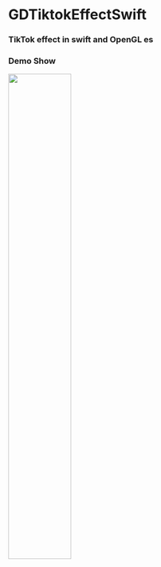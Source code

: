 # GDTiktokEffectSwift
### TikTok effect in swift and OpenGL es

### Demo Show
<img src="https://github.com/gdxz123/GDTiktokEffectSwift/blob/master/demo.gif?raw=true" width="50%">
